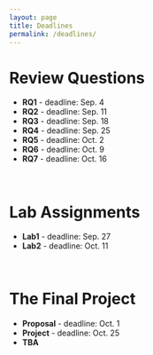 ```yaml
---
layout: page
title: Deadlines
permalink: /deadlines/
---
```


# Review Questions
* **RQ1** - deadline: Sep. 4
* **RQ2** - deadline: Sep. 11
* **RQ3** - deadline: Sep. 18
* **RQ4** - deadline: Sep. 25
* **RQ5** - deadline: Oct. 2
* **RQ6** - deadline: Oct. 9
* **RQ7** - deadline: Oct. 16

<br>

# Lab Assignments
* **Lab1** - deadline: Sep. 27
* **Lab2** - deadline: Oct. 11

<br>

# The Final Project
* **Proposal** - deadline: Oct. 1
* **Project** - deadline: Oct. 25
* **TBA**


